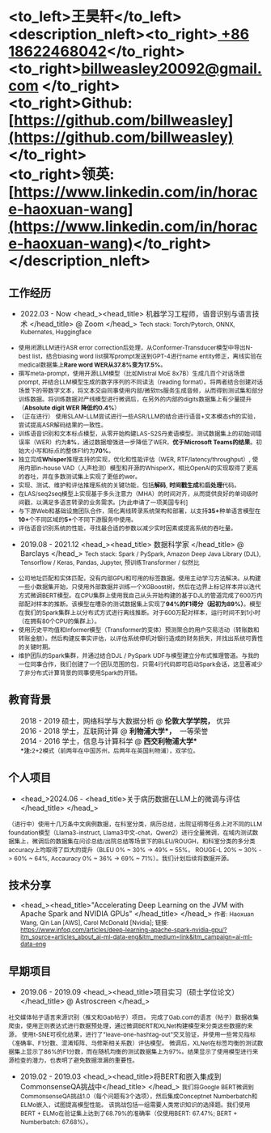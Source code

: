 # <to_left>王昊轩</to_left><description_nleft><to_right>[ +86 18622468042](tel://008618622468042)</to_right><br> <to_right>[billweasley20092@gmail.com](billweasley20092@gmail.com) </to_right><br><to_right><b>Github: </b> [https://github.com/billweasley](https://github.com/billweasley)</to_right><br><to_right><b>领英: </b> [https://www.linkedin.com/in/horace-haoxuan-wang](https://www.linkedin.com/in/horace-haoxuan-wang)</to_right></description_nleft>    

工作经历
--------
- <datetime>2022.03 - Now </datetime> <head_><head_title> 机器学习工程师，语音识别与语言技术 </head_title> @ Zoom </head_>
<description><small>
Tech stack: Torch/Pytorch, ONNX, Kubernates, Huggingface
<ul>
<li> 使用闭源LLM进行ASR error correction后处理，从Conformer-Transducer模型中导出N-best list，结合biasing word list撰写prompt发送到GPT-4进行name entity修正，离线实验在medical数据集上<b>Rare word WER从37.8%变为17.5%</b>。</li>
<li> 撰写meta-prompt，使用开源LLM模型（比如Mistral MoE 8x7B）生成几百个对话场景prompt, 并结合LLM模型生成的数字序列的不同读法（reading format）。将两者结合创建对话场景下的带数字文本，将文本交由同事使用内部/微软tts服务生成音频，从而得到测试集和部分训练数据。将训练数据对产线模型进行微调后，在另外的内部的digits数据集上有少量提升（<b>Absolute digit WER 降低约0.4%</b>）</li>
<li>（正在进行） 使用SLAM-LLM尝试进行一些ASR/LLM的结合进行语音+文本模态sft的实验，尝试提高ASR解码结果的一致性。</li>
<li> 训练语音识别和文本标点模型，从零开始构建LAS-S2S丹麦语模型。测试数据集上的初始词错误率（WER）约为<b>8%</b>，通过数据增强进一步降低了WER，<b>优于Microsoft Teams的结果</b>。初始大小写和标点的整体F1约为<b>70%</b>。 </li>
<li> 独立完成<b>Whisper</b></n>推理支持的实现，优化和性能评估（WER, RTF/latency/throughput）, 使用内部in-house VAD（人声检测）模型和开源的WhisperX，相比OpenAI的实现取得了更高的吞吐，并在多数测试集上实现了更低的wer。 </li>
<li> 实现、测试、维护和评估推理系统的关键功能，包括<b>解码</b>, <b>时间戳生成</b>和<b>后处理</b>代码。 </li>
<li> 在LAS/seq2seq模型上实现基于多头注意力（MHA）的时间对齐，从而提供良好的单词级时间戳，以满足多语言转录的业务需求。[为此申请了一项美国专利] </li>
<li> 与下游Web和基础设施团队合作，简化离线转录系统架构和部署，以支持<b>35+</b>种单语言模型在<b>10+</b>个不同区域的<b>5+</b>个不同下游服务中使用。 </li>
<li> 评估语音识别系统的性能，寻找最合适的参数以减少实时因素或提高系统的吞吐量。 </li>
</ul>
</small></description>

- <datetime>2019.08 - 2021.12 </datetime> <head_><head_title> 数据科学家 </head_title> @ Barclays </head_>
<description><small>
Tech stack: Spark / PySpark, Amazon Deep Java Library (DJL), Tensorflow / Keras, Pandas, Jupyter, 预训练Transformer / 似然比
<ul>
<li>
公司地址匹配和实体匹配，没有内部GPU和可用的标签数据。使用主动学习方法解决。从构建一些小数据集开始，只使用外部数据并训练一个XGBoost树，然后在边界上标记样本并以迭代方式微调BERT模型。在CPU集群上使用我自己从头开始构建的基于DJL的管道完成了600万内部配对样本的推断。该模型在嘈杂的测试数据集上实现了<b>94%的F1得分（起初为89%）</b>。模型在我们的Spark集群上以分布式方式进行离线推断。对于600万配对样本，运行时间不到1小时（在拥有80个CPU的集群上）。
</li>
<li>
使用历史平均值和Informer模型（Transformer的变体）预测聚合的用户交易活动（转账数和转账金额）。然后构建反事实评估，以评估系统停机对银行造成的财务损失，并找出系统可靠性的关键时期。
</li>
<li>
维护团队的Spark集群，并通过结合DJL / PySpark UDF与模型建立分布式推理管道。与我的一位同事合作，我们创建了一个团队范围的包，只需4行代码即可启动Spark会话，这显著减少了非分布式计算背景的同事使用Spark的开销。
</li>
</ul>
</small></description>

教育背景
--------
<ul style="list-style-type: none;">
<li><head_><datetime>2018 - 2019</datetime> 硕士，网络科学与大数据分析  @&nbsp;<b>伦敦大学学院，</b>&nbsp;优异</head_></li>
<li><head_><datetime>2016 - 2018</datetime> 学士，互联网计算  @&nbsp;<b>利物浦大学*，</b>&nbsp; 一等荣誉</head_></li>
<li><head_><datetime>2014 - 2016</datetime> 学士，信息与计算科学  @&nbsp;<b>西交利物浦大学* </b>&nbsp;</head_>
<li><description><small><b>*注:</b>2+2模式（前两年在中国苏州，后两年在英国利物浦），双学位。</small></description></li>
</li>
</ul>

个人项目
--------

-  <head_><datetime>2024.06 - </datetime> <head_title>关于病历数据在LLM上的微调与评估 </head_title> </head_>
<description>
<small>
（进行中）使用十几万条中文病例数据，在科室分类，病历总结，出院证明等任务上对不同的LLM foundation模型（Llama3-instruct, Llama3中文-chat，Qwen2）进行全量微调，在域内测试数据集上，微调后的数据集在问诊总结/出院总结等场景下的BLEU/ROUGH，和科室分类的多分类accuracy上均取得了巨大的提升（BLEU 0% ~ 30% -> 49% ~ 55%， ROUGE-L 20% ~ 30% -> 60% ~ 64%, Accauracy 0% ~ 36% -> 69% ~ 71%）。我们计划后续将数据开源。
</small>
</description>

技术分享
--------
- <head_><head_title>"Accelerating Deep Learning on the JVM with Apache Spark and NVIDIA GPUs" </head_title> </head_>
<description><small>
作者: Haoxuan Wang, Qin Lan [AWS], Carol McDonald [Nvidia];  链接: https://www.infoq.com/articles/deep-learning-apache-spark-nvidia-gpu/?itm_source=articles_about_ai-ml-data-eng&itm_medium=link&itm_campaign=ai-ml-data-eng
</small>
</description>

早期项目
--------

- <datetime>2019.06 - 2019.09</datetime> <head_><head_title>项目实习（硕士学位论文）</head_title> @ Astroscreen </head_>
<description>
<small>
社交媒体帖子语言来源识别（推文和Gab帖子）项目。
完成了Gab.com的语言（帖子）数据收集爬虫，使用正则表达式进行数据预处理，通过微调BERT和XLNet构建模型来分类这些数据的来源，
使用t-SNE可视化结果，进行了"leave-one-hashtag-out"交叉验证，并使用一些常见指标（准确率、F1分数、混淆矩阵、马修斯相关系数）评估模型。
微调后，XLNet在标签均衡的测试数据集上显示了86%的F1分数，而在随机均衡的测试数据集上为97%。结果显示了使用模型进行来源检查的潜力，也表明了避免数据泄漏的重要性。
</small>
</description>

- <datetime>2019.02 - 2019.03</datetime> <head_><head_title>将BERT和嵌入集成到CommonsenseQA挑战中</head_title> </head_>
<description><small>
我们将Google BERT微调到CommonsenseQA挑战1.0（每个问题有3个选项），然后集成Conceptnet Numberbatch和ELMo嵌入，试图提高模型性能。
该挑战包括一组需要人类常识知识的选择题。我们使用BERT + ELMo在验证集上达到了68.79%的准确率（仅使用BERT: 67.47%; BERT + Numberbatch: 67.68%）。
</small>
</description>




